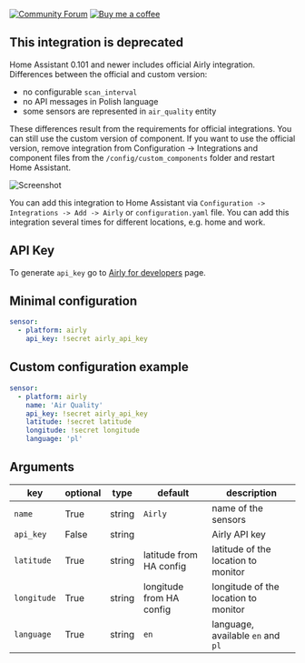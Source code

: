 [![Community Forum][forum-shield]][forum]  [![Buy me a coffee][buy-me-a-coffee-shield]][buy-me-a-coffee]

## This integration is deprecated
Home Assistant 0.101 and newer includes official Airly integration.
Differences between the official and custom version:
- no configurable `scan_interval`
- no API messages in Polish language
- some sensors are represented in `air_quality` entity

These differences result from the requirements for official integrations. You can still use the custom version of component. If you want to use the official version, remove integration from Configuration -> Integrations and component files from the `/config/custom_components` folder and restart Home Assistant.

![Screenshot](https://github.com/bieniu/ha-airly/blob/master/images/airly-ha.png?raw=true)

You can add this integration to Home Assistant via `Configuration -> Integrations -> Add -> Airly` or `configuration.yaml` file. You can add this integration several times for different locations, e.g. home and work.

## API Key
To generate `api_key` go to [Airly for developers](https://developer.airly.eu/register) page.

## Minimal configuration
```yaml
sensor:
  - platform: airly
    api_key: !secret airly_api_key
```

## Custom configuration example
```yaml
sensor:
  - platform: airly
    name: 'Air Quality'
    api_key: !secret airly_api_key
    latitude: !secret latitude
    longitude: !secret longitude
    language: 'pl'
```

## Arguments
key | optional | type | default | description
-- | -- | -- | -- | --
`name` | True | string | `Airly` | name of the sensors
`api_key` | False | string | | Airly API key
`latitude` | True | string | latitude from HA config | latitude of the location to monitor
`longitude` | True | string | longitude from HA config | longitude of the location to monitor
`language` | True | string | `en` | language, available `en` and `pl`

[forum]: https://community.home-assistant.io/t/airly-integration-air-quality-data/124996
[forum-shield]: https://img.shields.io/badge/community-forum-brightgreen.svg?style=popout
[buy-me-a-coffee-shield]: https://img.shields.io/static/v1.svg?label=%20&message=Buy%20me%20a%20coffee&color=6f4e37&logo=buy%20me%20a%20coffee&logoColor=white
[buy-me-a-coffee]: https://www.buymeacoffee.com/QnLdxeaqO
